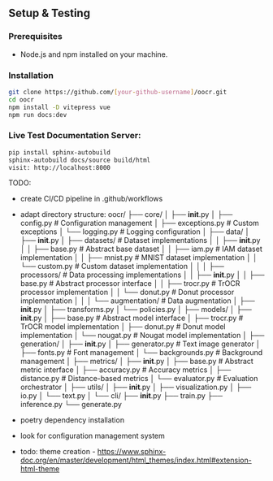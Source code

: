 ## Setup & Testing

### Prerequisites

- Node.js and npm installed on your machine.

### Installation

   ```bash
   git clone https://github.com/[your-github-username]/oocr.git
   cd oocr
   npm install -D vitepress vue
   npm run docs:dev
   ```
### Live Test Documentation Server:
   ```bash
   pip install sphinx-autobuild
   sphinx-autobuild docs/source build/html
   visit: http://localhost:8000
   ```


TODO:

- create CI/CD pipeline in .github/workflows

- adapt directory structure:
oocr/
├── core/
│   ├── __init__.py
│   ├── config.py          # Configuration management
│   ├── exceptions.py      # Custom exceptions
│   └── logging.py         # Logging configuration
│
├── data/
│   ├── __init__.py
│   ├── datasets/          # Dataset implementations
│   │   ├── __init__.py
│   │   ├── base.py       # Abstract base dataset
│   │   ├── iam.py        # IAM dataset implementation
│   │   ├── mnist.py      # MNIST dataset implementation
│   │   └── custom.py     # Custom dataset implementation
│   │
│   ├── processors/       # Data processing implementations
│   │   ├── __init__.py
│   │   ├── base.py      # Abstract processor interface
│   │   ├── trocr.py     # TrOCR processor implementation
│   │   └── donut.py     # Donut processor implementation
│   │
│   └── augmentation/    # Data augmentation
│       ├── __init__.py
│       ├── transforms.py
│       └── policies.py
│
├── models/
│   ├── __init__.py
│   ├── base.py          # Abstract model interface
│   ├── trocr.py         # TrOCR model implementation
│   ├── donut.py         # Donut model implementation
│   └── nougat.py        # Nougat model implementation
│
├── generation/
│   ├── __init__.py
│   ├── generator.py     # Text image generator
│   ├── fonts.py        # Font management
│   └── backgrounds.py  # Background management
│
├── metrics/
│   ├── __init__.py
│   ├── base.py        # Abstract metric interface
│   ├── accuracy.py    # Accuracy metrics
│   ├── distance.py    # Distance-based metrics
│   └── evaluator.py   # Evaluation orchestrator
│
├── utils/
│   ├── __init__.py
│   ├── visualization.py
│   ├── io.py
│   └── text.py
│
└── cli/
    ├── __init__.py
    ├── train.py
    ├── inference.py
    └── generate.py

- poetry dependency installation

- look for configuration management system

- todo: theme creation - https://www.sphinx-doc.org/en/master/development/html_themes/index.html#extension-html-theme

